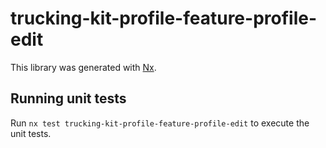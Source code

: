 # trucking-kit-profile-feature-profile-edit

This library was generated with [Nx](https://nx.dev).

## Running unit tests

Run `nx test trucking-kit-profile-feature-profile-edit` to execute the unit tests.
